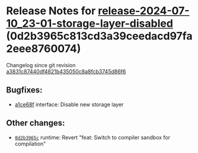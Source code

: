 Release Notes for [**release-2024-07-10\_23-01-storage-layer-disabled**](https://github.com/dfinity/ic/tree/release-2024-07-10_23-01-storage-layer-disabled) (0d2b3965c813cd3a39ceedacd97fa2eee8760074)
=======================================================================================================================================================================================================

Changelog since git revision [a3831c87440df4821b435050c8a8fcb3745d86f6](https://dashboard.internetcomputer.org/release/a3831c87440df4821b435050c8a8fcb3745d86f6)

Bugfixes:
---------

* [a1ce68f](https://github.com/dfinity/ic/commit/a1ce68f2c1e04514449654e9b60ae290ae0dc93f) interface: Disable new storage layer

Other changes:
--------------

* [`0d2b3965c`](https://github.com/dfinity/ic/commit/0d2b3965c) runtime: Revert "feat: Switch to compiler sandbox for compilation"

